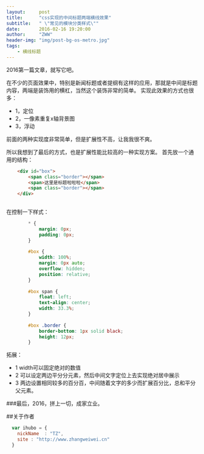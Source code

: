 ```yaml
---
layout:     post
title:      "css实现的中间标题两端横线效果"
subtitle:   " \"常见的模块分类样式\""
date:       2016-02-16 19:20:00
author:     "ZWW"
header-img: "img/post-bg-os-metro.jpg"
tags:
    - 横线标题
---
```



2016第一篇文章，就写它吧。

在不少的页面效果中，特别是新闻标题或者提纲有这样的应用，那就是中间是标题内容，两端是装饰用的横杠，当然这个装饰非常的简单。
实现此效果的方式也很多：

* 1，定位
* 2，一像素重复x轴背景图
* 3，浮动

前面的两种实现度非常简单，但是扩展性不高，让我我很不爽。

所以我想到了最后的方式，也是扩展性能比较高的一种实现方案。
首先放一个通用的结构：
```html
    <div id="box">
        <span class="border"></span>
        <span>这里是标题啦啦啦</span>
        <span class="border"></span>
    </div>
    
```
在控制一下样式：

```css
        * {
            margin: 0px;
            padding: 0px;
        }
        
        #box {
            width: 100%;
            margin: 0px auto;
            overflow: hidden;
            position: relative;
        }
        
        #box span {
            float: left;
            text-align: center;
            width: 33.3%;
        }
        
        #box .border {
            border-bottom: 1px solid black;
            height: 12px;
        }
```

拓展：

* 1 width可以固定绝对的数值
* 2 可以设定两边平分分元素，然后中间文字定位上去实现绝对居中展示
* 3 两边设置相同较多的百分百，中间随着文字的多少而扩展百分比，总和平分父元素。  

###最后，2016，拼上一切，成家立业。



 ##关于作者

```javascript
  var ihubo = {
    nickName  : "TZ",
    site : "http://www.zhangweiwei.cn"
  }
```

    

